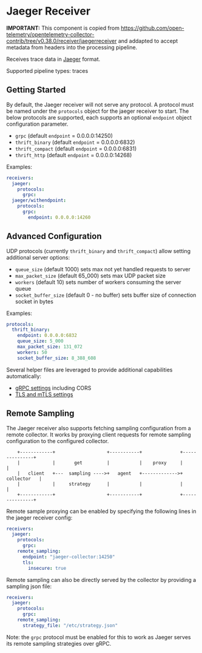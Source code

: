 # Jaeger Receiver

**IMPORTANT:** This component is copied from https://github.com/open-telemetry/opentelemetry-collector-contrib/tree/v0.38.0/receiver/jaegerreceiver and 
addapted to accept metadata from headers into the processing pipeline.

Receives trace data in [Jaeger](https://www.jaegertracing.io/) format.

Supported pipeline types: traces

## Getting Started

By default, the Jaeger receiver will not serve any protocol. A protocol must be
named under the `protocols` object for the jaeger receiver to start. The
below protocols are supported, each supports an optional `endpoint`
object configuration parameter.

- `grpc` (default `endpoint` = 0.0.0.0:14250)
- `thrift_binary` (default `endpoint` = 0.0.0.0:6832)
- `thrift_compact` (default `endpoint` = 0.0.0.0:6831)
- `thrift_http` (default `endpoint` = 0.0.0.0:14268)

Examples:

```yaml
receivers:
  jaeger:
    protocols:
      grpc:
  jaeger/withendpoint:
    protocols:
      grpc:
        endpoint: 0.0.0.0:14260
```

## Advanced Configuration

UDP protocols (currently `thrift_binary` and `thrift_compact`) allow setting additional 
server options:

- `queue_size` (default 1000) sets max not yet handled requests to server
- `max_packet_size` (default 65_000) sets max UDP packet size
- `workers` (default 10) sets number of workers consuming the server queue
- `socket_buffer_size` (default 0 - no buffer) sets buffer size of connection socket in bytes

Examples:

```yaml
protocols:
  thrift_binary:
    endpoint: 0.0.0.0:6832
    queue_size: 5_000
    max_packet_size: 131_072
    workers: 50
    socket_buffer_size: 8_388_608
```

Several helper files are leveraged to provide additional capabilities automatically:

- [gRPC settings](https://github.com/open-telemetry/opentelemetry-collector/blob/main/config/configgrpc/README.md) including CORS
- [TLS and mTLS settings](https://github.com/open-telemetry/opentelemetry-collector/blob/main/config/configtls/README.md)

## Remote Sampling

The Jaeger receiver also supports fetching sampling configuration from a remote
collector. It works by proxying client requests for remote sampling
configuration to the configured collector.

        +------------+                   +-----------+              +---------------+
        |            |       get         |           |    proxy     |               |
        |   client   +---  sampling ---->+   agent   +------------->+   collector   |
        |            |     strategy      |           |              |               |
        +------------+                   +-----------+              +---------------+

Remote sample proxying can be enabled by specifying the following lines in the
jaeger receiver config:

```yaml
receivers:
  jaeger:
    protocols:
      grpc:
    remote_sampling:
      endpoint: "jaeger-collector:14250"
      tls:
        insecure: true
```

Remote sampling can also be directly served by the collector by providing a
sampling json file:

```yaml
receivers:
  jaeger:
    protocols:
      grpc:
    remote_sampling:
      strategy_file: "/etc/strategy.json"
```

Note: the `grpc` protocol must be enabled for this to work as Jaeger serves its
remote sampling strategies over gRPC.
